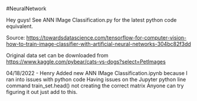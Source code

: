 #NeuralNetwork

Hey guys! See ANN IMage Classification.py for the latest python code equivalent.

Source: https://towardsdatascience.com/tensorflow-for-computer-vision-how-to-train-image-classifier-with-artificial-neural-networks-304bc82f3dd

Original data set can be downloaded from https://www.kaggle.com/pybear/cats-vs-dogs?select=PetImages

04/18/2022 - Henry
Added new ANN IMage Classification.ipynb because I ran into issues with python code
Having issues on the Jupyter python line command train_set.head() not creating the correct matrix
Anyone can try figuring it out just add to this.
